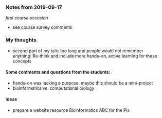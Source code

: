 ### Notes from 2019-09-17
*first course occasion*

- see course survey comments

### My thoughts
- second part of my talk: too long and people would not remember anything! Re-think and include more hands-on, active learning for these concepts 

#### Some comments and questions from the students:
- hands-on was lacking a purpose, maybe this should be a mini-project
- bioinformatics vs. computational biology

#### Ideas
- prepare a website resource Bioinformatics ABC for the PIs
